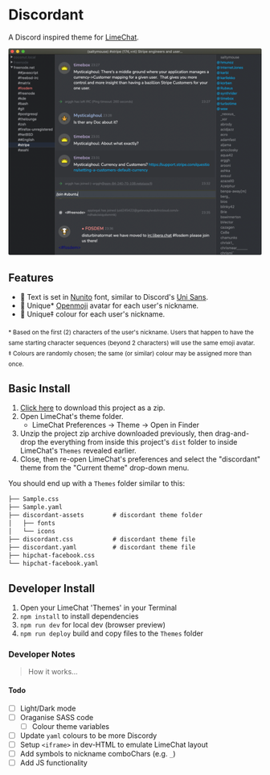 # Discordant

A Discord inspired theme for [LimeChat](https://github.com/psychs/limechat).

![Preview screenshot of the Discordant theme for LimeChat](./discordant-screenshot.png)

## Features

- 🔡 Text is set in [Nunito](https://fonts.google.com/specimen/Nunito) font, similar to Discord's [Uni Sans](https://www.fontfabric.com/fonts/uni-sans/).
- 🦊 Unique\* [Openmoji](https://openmoji.org) avatar for each user's nickname.
- 🌈 Unique‡ colour for each user's nickname.

<sub>\* Based on the first (2) characters of the user's nickname. Users that happen to have the same starting character sequences (beyond 2 characters) will use the same emoji avatar.</sub>  
<sub>‡ Colours are randomly chosen; the same (or similar) colour may be assigned more than once.</sub>

## Basic Install

1. [Click here](https://github.com/salytmouse/limechat-theme-discordant/zipball/master/) to download this project as a zip.
2. Open LimeChat's theme folder.
   - LimeChat Preferences → Theme → Open in Finder
3. Unzip the project zip archive downloaded previously, then drag-and-drop the everything from inside this project's `dist` folder to inside LimeChat's `Themes` revealed earlier.
4. Close, then re-open LimeChat's preferences and select the "discordant" theme from the "Current theme" drop-down menu.

You should end up with a `Themes` folder similar to this:

```
├── Sample.css
├── Sample.yaml
├── discordant-assets        # discordant theme folder
│   ├── fonts
│   └── icons
├── discordant.css           # discordant theme file
├── discordant.yaml          # discordant theme file
├── hipchat-facebook.css
└── hipchat-facebook.yaml
```

## Developer Install

1. Open your LimeChat 'Themes' in your Terminal
2. `npm install` to install dependencies
3. `npm run dev` for local dev (browser preview)
4. `npm run deploy` build and copy files to the `Themes` folder

### Developer Notes

> How it works...

#### Todo

- [ ] Light/Dark mode
- [ ] Oraganise SASS code
  - [ ] Colour theme variables
- [ ] Update `yaml` colours to be more Discordy
- [ ] Setup `<iframe>` in dev-HTML to emulate LimeChat layout
- [ ] Add symbols to nickname comboChars (e.g. `_`)
- [ ] Add JS functionality
